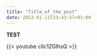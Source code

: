```yaml
---
title: "Title_of_the_post"
date: 2022-01-11T23:43:57+01:00
---
```


**TEST**

{{< youtube cllc1ZGlhsQ >}}


